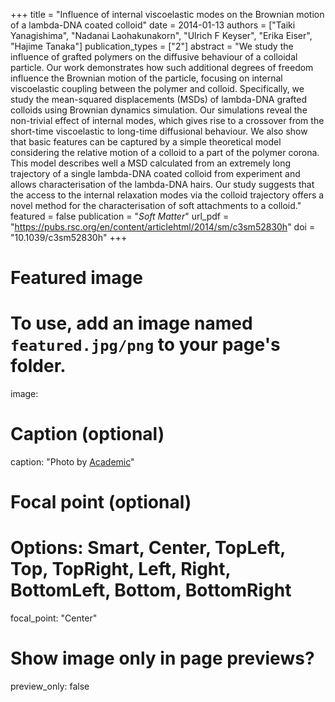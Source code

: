 +++
title = "Influence of internal viscoelastic modes on the Brownian motion of a lambda-DNA coated colloid"
date = 2014-01-13
authors = ["Taiki Yanagishima", "Nadanai Laohakunakorn", "Ulrich F Keyser", "Erika Eiser", "Hajime Tanaka"]
publication_types = ["2"]
abstract = "We study the influence of grafted polymers on the diffusive behaviour of a colloidal particle. Our work demonstrates how such additional degrees of freedom influence the Brownian motion of the particle, focusing on internal viscoelastic coupling between the polymer and colloid. Specifically, we study the mean-squared displacements (MSDs) of lambda-DNA grafted colloids using Brownian dynamics simulation. Our simulations reveal the non-trivial effect of internal modes, which gives rise to a crossover from the short-time viscoelastic to long-time diffusional behaviour. We also show that basic features can be captured by a simple theoretical model considering the relative motion of a colloid to a part of the polymer corona. This model describes well a MSD calculated from an extremely long trajectory of a single lambda-DNA coated colloid from experiment and allows characterisation of the lambda-DNA hairs. Our study suggests that the access to the internal relaxation modes via the colloid trajectory offers a novel method for the characterisation of soft attachments to a colloid."
featured = false
publication = "*Soft Matter*"
url_pdf = "https://pubs.rsc.org/en/content/articlehtml/2014/sm/c3sm52830h"
doi = "10.1039/c3sm52830h"
+++

# Featured image
# To use, add an image named `featured.jpg/png` to your page's folder. 
image:
  # Caption (optional)
  caption: "Photo by [Academic](https://sourcethemes.com/academic/)"
  # Focal point (optional)
  # Options: Smart, Center, TopLeft, Top, TopRight, Left, Right, BottomLeft, Bottom, BottomRight
  focal_point: "Center"
  # Show image only in page previews?
  preview_only: false

